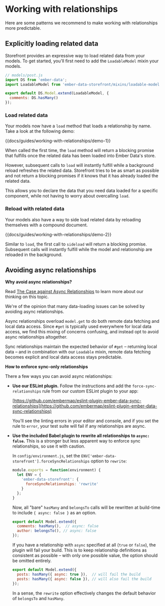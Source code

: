 # Working with relationships

Here are some patterns we recommend to make working with relationships more predictable.

## Explicitly loading related data

Storefront provides an expressive way to load related data from your models. To get started, you'll first need to add the `LoadableModel` mixin your models.

```js
// models/post.js
import DS from 'ember-data';
import LoadableModel from 'ember-data-storefront/mixins/loadable-model';

export default DS.Model.extend(LoadableModel, {
  comments: DS.hasMany()
});
```

### Load related data

Your models now have a `load` method that loads a relationship by name. Take a look at the following demo:

{{docs/guides/working-with-relationships/demo-1}}

When called the first time, the `load` method will return a blocking promise that fulfills once the related data has been loaded into Ember Data's store.

However, subsequent calls to `load` will instantly fulfill while a background reload refreshes the related data. Storefront tries to be as smart as possible and not return a blocking promises if it knows that it has already loaded the related data.

This allows you to declare the data that you need data loaded for a specific component, while not having to worry about overcalling `load`.

### Reload with related data

Your models also have a way to side load related data by reloading themselves with a compound document.

{{docs/guides/working-with-relationships/demo-2}}

Similar to `load`, the first call to `sideload` will return a blocking promise. Subsequent calls will instantly fulfill while the model and relationship are reloaded in the background.

## Avoiding async relationships

**Why avoid async relationships?**

<aside>
  Read <a href="https://embermap.com/notes/83-the-case-against-async-relationships" class="docs-text-grey-darker">The Case against Async Relationships</a> to learn more about our thinking on this topic.
</aside>

We're of the opinion that many data-loading issues can be solved by avoiding async relationships.

Async relationships overload `model.get` to do both remote data fetching and local data access. Since `#get` is typically used everywhere for local data access, we find this mixing of concerns confusing, and instead opt to avoid async relationships altogether.

Sync relationships maintain the expected behavior of `#get` – returning local data – and in combination with our `Loadable` mixin, remote data fetching becomes explicit and local data access stays predictable.

**How to enforce sync-only relationships**

There a few ways you can avoid async relationships:

  - **Use our ESLint plugin.** Follow the instructions and add the `force-sync-relationships` rule from our custom ESLint plugin to your app:

    [https://github.com/embermap/eslint-plugin-ember-data-sync-relationships](https://github.com/embermap/eslint-plugin-ember-data-sync-relationships)

    You'll see the linting errors in your editor and console, and if you set the rule to `error`, your test suite will fail if any relationships are async.

  - **Use the included Babel plugin to rewrite all relationships to `async: false`.** This is a stronger but less apparent way to enforce sync relationships, so use it with caution.

    In `config/environment.js`, set the `ENV['ember-data-storefront'].forceSyncRelationships` option to `rewrite`:

    ```js
    module.exports = function(environment) {
      let ENV = {
        'ember-data-storefront': {
          forceSyncRelationships: 'rewrite'
        }
      };
    }
    ```

    Now, all "bare" `hasMany` and `belongsTo` calls will be rewritten at build-time to include `{ async: false }` as an option.

    ```js
    export default Model.extend({
      comments: hasMany(),  // async: false
      author: belongsTo(), // async: false
    });
    ```

    If you have a relationship with `async` specified at all (`true` or `false`), the plugin will fail your build. This is to keep relationship definitions as consistent as possible – with only one possible value, the option should be omitted entirely.

    ```js
    export default Model.extend({
      posts: hasMany({ async: true }),  // will fail the build
      posts: hasMany({ async: false }), // will also fail the build
    });
    ```

     In a sense, the `rewrite` option effectively changes the default behavior of `belongsTo` and `hasMany`.
